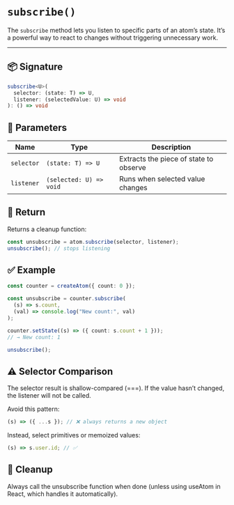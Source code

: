 # `subscribe()`

The `subscribe` method lets you listen to specific parts of an atom’s state. It’s a powerful way to react to changes without triggering unnecessary work.

---

## 📦 Signature

```ts
subscribe<U>(
  selector: (state: T) => U,
  listener: (selectedValue: U) => void
): () => void
```

## 🧩 Parameters

| Name       | Type                    | Description                            |
| ---------- | ----------------------- | -------------------------------------- |
| `selector` | `(state: T) => U`       | Extracts the piece of state to observe |
| `listener` | `(selected: U) => void` | Runs when selected value changes       |

## 🔁 Return

Returns a cleanup function:

```ts
const unsubscribe = atom.subscribe(selector, listener);
unsubscribe(); // stops listening
```

## ✅ Example

```ts
const counter = createAtom({ count: 0 });

const unsubscribe = counter.subscribe(
  (s) => s.count,
  (val) => console.log("New count:", val)
);

counter.setState((s) => ({ count: s.count + 1 }));
// → New count: 1

unsubscribe();
```

## ⚠️ Selector Comparison

The selector result is shallow-compared (===).
If the value hasn’t changed, the listener will not be called.

Avoid this pattern:

```ts
(s) => ({ ...s }); // ❌ always returns a new object
```

Instead, select primitives or memoized values:

```ts
(s) => s.user.id; // ✅
```

## 🧼 Cleanup

Always call the unsubscribe function when done (unless using useAtom in React, which handles it automatically).
